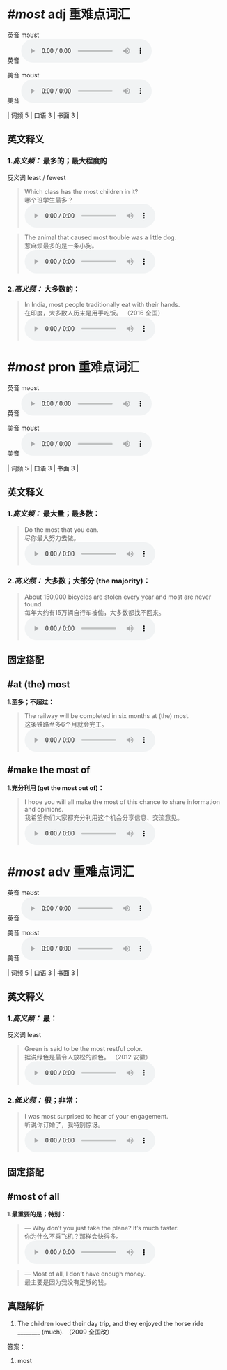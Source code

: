 # ***\#most*** adj  重难点词汇
英音 məʊst  
英音
<audio src="./media/most-B.aac" controls="controls"></audio>

美音 moʊst  
美音
<audio src="./media/most.aac" controls="controls"></audio>



| 词频 5 | 口语 3 | 书面 3 |  

英文释义
---
### 1.*高义频：* **最多的；最大程度的**  
反义词 least / fewest 

 > Which class has the most children in it?   
 > 哪个班学生最多？    
<audio src="./media/most-1.aac" controls="controls"></audio>

 > The animal that caused most trouble was a little dog.  
 > 惹麻烦最多的是一条小狗。    
<audio src="./media/The animal tha_AAC.aac" controls="controls"></audio>

### 2.*高义频：* **大多数的：**  

 > In India, most people traditionally eat with their hands.  
 > 在印度，大多数人历来是用手吃饭。  （2016 全国）  
<audio src="./media/In India, most people _AAC.aac" controls="controls"></audio>


# ***\#most*** pron  重难点词汇
英音 məʊst  
英音
<audio src="./media/most-B.aac" controls="controls"></audio>

美音 moʊst  
美音
<audio src="./media/most.aac" controls="controls"></audio>



| 词频 5 | 口语 3 | 书面 3 |  

英文释义
---
### 1.*高义频：* **最大量；最多数：**  

 > Do the most that you can.   
 > 尽你最大努力去做。    
<audio src="./media/most-4.aac" controls="controls"></audio>

### 2.*高义频：* **大多数；大部分 (the majority)：**  

 > About 150,000 bicycles are stolen every year and most are never found.   
 > 每年大约有15万辆自行车被偷，大多数都找不回来。    
<audio src="./media/most-5.aac" controls="controls"></audio>


固定搭配
---
## \#at (the) most
1.**至多；不超过：**  

 > The railway will be completed in six months at (the) most.   
 > 这条铁路至多6个月就会完工。    
<audio src="./media/most-6.aac" controls="controls"></audio>

## \#make the most of
1.**充分利用 (get the most out of)：**  

 > I hope you will all make the most of this chance to share information and opinions.   
 > 我希望你们大家都充分利用这个机会分享信息、交流意见。    
<audio src="./media/most-7.aac" controls="controls"></audio>


# ***\#most*** adv  重难点词汇
英音 məʊst  
英音
<audio src="./media/most-B.aac" controls="controls"></audio>

美音 moʊst  
美音
<audio src="./media/most.aac" controls="controls"></audio>



| 词频 5 | 口语 3 | 书面 3 |  

英文释义
---
### 1.*高义频：* **最：**  
反义词 least 

 > Green is said to be the most restful color.   
 > 据说绿色是最令人放松的颜色。  （2012 安徽）  
<audio src="./media/most-8.aac" controls="controls"></audio>

### 2.*低义频：* **很；非常：**  

 > I was most surprised to hear of your engagement.   
 > 听说你订婚了，我特别惊讶。    
<audio src="./media/most-adv-I was most.aac" controls="controls"></audio>


固定搭配
---
## \#most of all 
1.**最重要的是；特别：**  

 > — Why don’t you just take the plane? It’s much faster.   
 > 你为什么不乘飞机？那样会快得多。    
<audio src="./media/most-11.aac" controls="controls"></audio>

 > — Most of all, I don’t have enough money.   
 > 最主要是因为我没有足够的钱。    


真题解析
---
1. The children loved their day trip, and they enjoyed the horse ride ________ (much).  （2009 全国改）  

答案：
1. most  

